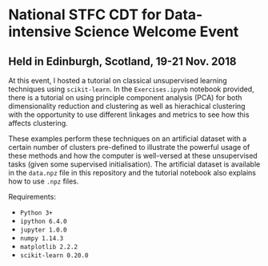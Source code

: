# National STFC CDT for Data-intensive Science Welcome Event
## Held in Edinburgh, Scotland, 19-21 Nov. 2018

At this event, I hosted a tutorial on classical unsupervised learning techniques using `scikit-learn`. In the `Exercises.ipynb` notebook provided, there is a tutorial on using principle component analysis (PCA) for both dimensionality reduction and clustering as well as hierachical clustering with the opportunity to use different linkages and metrics to see how this affects clustering.

These examples perform these techniques on an artificial dataset with a certain number of clusters pre-defined to illustrate the powerful usage of these methods and how the computer is well-versed at these unsupervised tasks (given some supervised initialisation). The artificial dataset is available in the `data.npz` file in this repository and the tutorial notebook also explains how to use `.npz` files.

Requirements:

* ```Python 3+```
* ```ipython 6.4.0```
* ```jupyter 1.0.0```
* ```numpy 1.14.3```
* ```matplotlib 2.2.2```
* ```scikit-learn 0.20.0```
